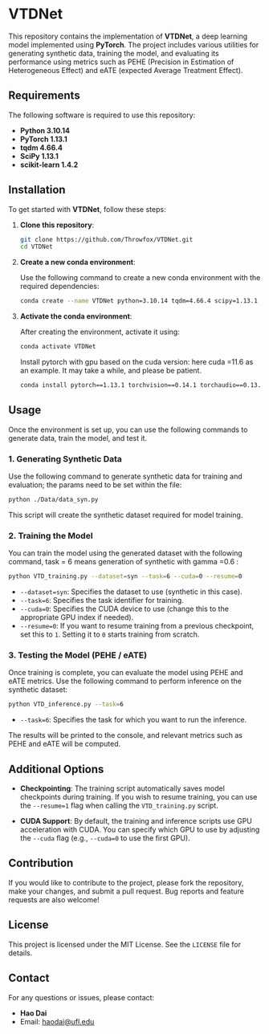 # VTDNet

This repository contains the implementation of **VTDNet**, a deep learning model implemented using **PyTorch**. The project includes various utilities for generating synthetic data, training the model, and evaluating its performance using metrics such as PEHE (Precision in Estimation of Heterogeneous Effect) and eATE (expected Average Treatment Effect).

## Requirements

The following software is required to use this repository:

- **Python 3.10.14** 
- **PyTorch 1.13.1**
- **tqdm 4.66.4** 
- **SciPy 1.13.1** 
- **scikit-learn 1.4.2** 

## Installation

To get started with **VTDNet**, follow these steps:

1. **Clone this repository**:

   ```bash
   git clone https://github.com/Throwfox/VTDNet.git
   cd VTDNet
   ```

2. **Create a new conda environment**:

   Use the following command to create a new conda environment with the required dependencies:

   ```bash
   conda create --name VTDNet python=3.10.14 tqdm=4.66.4 scipy=1.13.1 scikit-learn=1.4.2
   ```

3. **Activate the conda environment**:

   After creating the environment, activate it using:

   ```bash
   conda activate VTDNet
   ```
   Install pytorch with gpu based on the cuda version: here cuda =11.6 as an example. It may take a while, and please be patient.
   ```bash
   conda install pytorch==1.13.1 torchvision==0.14.1 torchaudio==0.13.1 pytorch-cuda=11.6 -c pytorch -c nvidia
   ```
## Usage

Once the environment is set up, you can use the following commands to generate data, train the model, and test it.

### 1. Generating Synthetic Data

Use the following command to generate synthetic data for training and evaluation; the params need to be set within the file:

```bash
python ./Data/data_syn.py
```

This script will create the synthetic dataset required for model training.

### 2. Training the Model

You can train the model using the generated dataset with the following command, task = 6 means generation of synthetic with gamma =0.6 :

```bash
python VTD_training.py --dataset=syn --task=6 --cuda=0 --resume=0
```

- `--dataset=syn`: Specifies the dataset to use (synthetic in this case).
- `--task=6`: Specifies the task identifier for training.
- `--cuda=0`: Specifies the CUDA device to use (change this to the appropriate GPU index if needed).
- `--resume=0`: If you want to resume training from a previous checkpoint, set this to `1`. Setting it to `0` starts training from scratch.

### 3. Testing the Model (PEHE / eATE)

Once training is complete, you can evaluate the model using PEHE and eATE metrics. Use the following command to perform inference on the synthetic dataset:

```bash
python VTD_inference.py --task=6
```

- `--task=6`: Specifies the task for which you want to run the inference.

The results will be printed to the console, and relevant metrics such as PEHE and eATE will be computed.

## Additional Options

- **Checkpointing**: The training script automatically saves model checkpoints during training. If you wish to resume training, you can use the `--resume=1` flag when calling the `VTD_training.py` script.
  
- **CUDA Support**: By default, the training and inference scripts use GPU acceleration with CUDA. You can specify which GPU to use by adjusting the `--cuda` flag (e.g., `--cuda=0` to use the first GPU).


## Contribution

If you would like to contribute to the project, please fork the repository, make your changes, and submit a pull request. Bug reports and feature requests are also welcome!

## License

This project is licensed under the MIT License. See the `LICENSE` file for details.

## Contact

For any questions or issues, please contact:

- **Hao Dai**
- Email: haodai@ufl.edu
```
